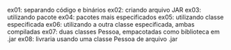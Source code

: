 ex01: separando código e binários
ex02: criando arquivo JAR
ex03: utilizando pacote
ex04: pacotes mais especificados
ex05: utilizando classe especificada
ex06: utilizando a outra classe especificada, ambas compiladas
ex07: duas classes Pessoa, empacotadas como biblioteca em .jar
ex08: livraria usando uma classe Pessoa de arquivo .jar
